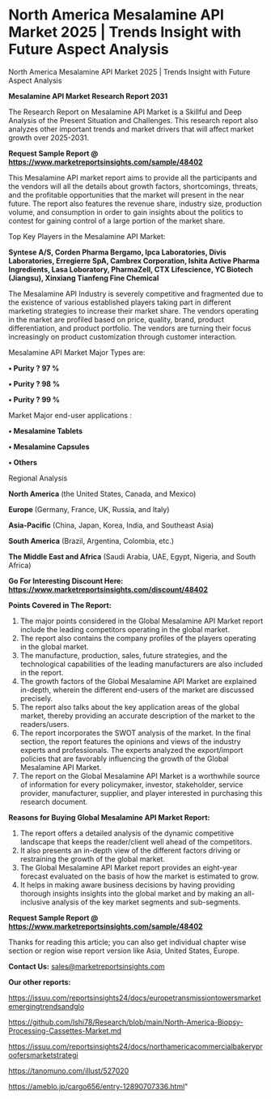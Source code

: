 # North America Mesalamine API Market 2025 | Trends Insight with Future Aspect Analysis
North America Mesalamine API Market 2025 | Trends Insight with Future Aspect Analysis

<strong>Mesalamine API Market Research Report 2031</strong>

The Research Report on Mesalamine API Market is a Skillful and Deep Analysis of the Present Situation and Challenges. This research report also analyzes other important trends and market drivers that will affect market growth over 2025-2031.

<strong>Request Sample Report @ <a href=https://www.marketreportsinsights.com/sample/48402>https://www.marketreportsinsights.com/sample/48402</a></strong>

This Mesalamine API market report aims to provide all the participants and the vendors will all the details about growth factors, shortcomings, threats, and the profitable opportunities that the market will present in the near future. The report also features the revenue share, industry size, production volume, and consumption in order to gain insights about the politics to contest for gaining control of a large portion of the market share.

Top Key Players in the Mesalamine API Market:

<strong>Syntese A/S, Corden Pharma Bergamo, Ipca Laboratories, Divis Laboratories, Erregierre SpA, Cambrex Corporation, Ishita Active Pharma Ingredients, Lasa Loboratory, PharmaZell, CTX Lifescience, YC Biotech (Jiangsu), Xinxiang Tianfeng Fine Chemical</strong>

The Mesalamine API Industry is severely competitive and fragmented due to the existence of various established players taking part in different marketing strategies to increase their market share. The vendors operating in the market are profiled based on price, quality, brand, product differentiation, and product portfolio. The vendors are turning their focus increasingly on product customization through customer interaction.

Mesalamine API Market Major Types are:

<strong>•  Purity ? 97 %

•  Purity ? 98 %

•  Purity ? 99 %</strong>

Market Major end-user applications :

<strong>•  Mesalamine Tablets

•  Mesalamine Capsules

•  Others</strong>

Regional Analysis

</u><strong><b>North America</b></strong> (the United States, Canada, and Mexico)

<strong><b>Europe </b></strong>(Germany, France, UK, Russia, and Italy)

<strong><b>Asia-Pacific</b></strong> (China, Japan, Korea, India, and Southeast Asia)

<strong><b>South America</b></strong> (Brazil, Argentina, Colombia, etc.)

<strong><b>The Middle East and Africa</b></strong> (Saudi Arabia, UAE, Egypt, Nigeria, and South Africa)

<strong>Go For Interesting Discount Here: <a href=https://www.marketreportsinsights.com/discount/48402>https://www.marketreportsinsights.com/discount/48402</a></strong>

<strong>Points Covered in The Report:</strong>
<ol>
  <li>The major points considered in the Global Mesalamine API Market report include the leading competitors operating in the global market.</li>
  <li>The report also contains the company profiles of the players operating in the global market.</li>
  <li>The manufacture, production, sales, future strategies, and the technological capabilities of the leading manufacturers are also included in the report.</li>
  <li>The growth factors of the Global Mesalamine API Market are explained in-depth, wherein the different end-users of the market are discussed precisely.</li>
  <li>The report also talks about the key application areas of the global market, thereby providing an accurate description of the market to the readers/users.</li>
  <li>The report incorporates the SWOT analysis of the market. In the final section, the report features the opinions and views of the industry experts and professionals. The experts analyzed the export/import policies that are favorably influencing the growth of the Global Mesalamine API Market.</li>
  <li>The report on the Global Mesalamine API Market is a worthwhile source of information for every policymaker, investor, stakeholder, service provider, manufacturer, supplier, and player interested in purchasing this research document.</li>
</ol>
<strong>Reasons for Buying Global Mesalamine API Market Report:</strong>

<ol>
  <li>The report offers a detailed analysis of the dynamic competitive landscape that keeps the reader/client well ahead of the competitors.</li>
  <li>It also presents an in-depth view of the different factors driving or restraining the growth of the global market.</li>
  <li>The Global Mesalamine API Market report provides an eight-year forecast evaluated on the basis of how the market is estimated to grow.</li>
  <li>It helps in making aware business decisions by having providing thorough insights insights into the global market and by making an all-inclusive analysis of the key market segments and sub-segments.</li>
</ol>
<strong>Request Sample Report @ <a href=https://www.marketreportsinsights.com/sample/48402>https://www.marketreportsinsights.com/sample/48402</a></strong>


Thanks for reading this article; you can also get individual chapter wise section or region wise report version like Asia, United States, Europe.

<strong>Contact Us:</strong>
sales@marketreportsinsights.com

<strong>Our other reports:</strong>

<a href=https://issuu.com/reportsinsights24/docs/europetransmissiontowersmarketemergingtrendsandglo>https://issuu.com/reportsinsights24/docs/europetransmissiontowersmarketemergingtrendsandglo</a>

<a href=https://github.com/Ishi78/Research/blob/main/North-America-Biopsy-Processing-Cassettes-Market.md>https://github.com/Ishi78/Research/blob/main/North-America-Biopsy-Processing-Cassettes-Market.md</a>

<a href=https://issuu.com/reportsinsights24/docs/northamericacommercialbakeryproofersmarketstrategi>https://issuu.com/reportsinsights24/docs/northamericacommercialbakeryproofersmarketstrategi</a>

<a href=https://tanomuno.com/illust/527020>https://tanomuno.com/illust/527020</a>

<a href=https://ameblo.jp/cargo656/entry-12890707336.html>https://ameblo.jp/cargo656/entry-12890707336.html</a>"

